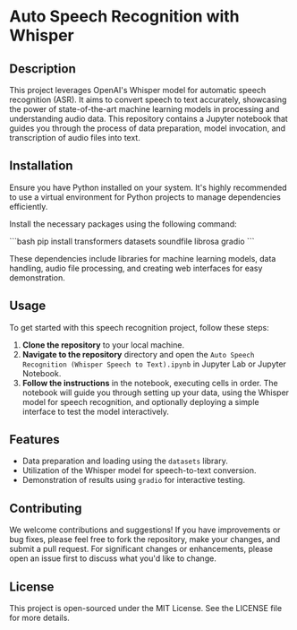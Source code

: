 
# Auto Speech Recognition with Whisper

## Description
This project leverages OpenAI's Whisper model for automatic speech recognition (ASR). It aims to convert speech to text accurately, showcasing the power of state-of-the-art machine learning models in processing and understanding audio data. This repository contains a Jupyter notebook that guides you through the process of data preparation, model invocation, and transcription of audio files into text.

## Installation

Ensure you have Python installed on your system. It's highly recommended to use a virtual environment for Python projects to manage dependencies efficiently.

Install the necessary packages using the following command:

\```bash
pip install transformers datasets soundfile librosa gradio
\```

These dependencies include libraries for machine learning models, data handling, audio file processing, and creating web interfaces for easy demonstration.

## Usage

To get started with this speech recognition project, follow these steps:

1. **Clone the repository** to your local machine.
2. **Navigate to the repository** directory and open the `Auto Speech Recognition (Whisper Speech to Text).ipynb` in Jupyter Lab or Jupyter Notebook.
3. **Follow the instructions** in the notebook, executing cells in order. The notebook will guide you through setting up your data, using the Whisper model for speech recognition, and optionally deploying a simple interface to test the model interactively.

## Features

- Data preparation and loading using the `datasets` library.
- Utilization of the Whisper model for speech-to-text conversion.
- Demonstration of results using `gradio` for interactive testing.

## Contributing

We welcome contributions and suggestions! If you have improvements or bug fixes, please feel free to fork the repository, make your changes, and submit a pull request. For significant changes or enhancements, please open an issue first to discuss what you'd like to change.

## License

This project is open-sourced under the MIT License. See the LICENSE file for more details.

